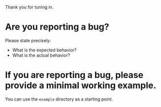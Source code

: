 Thank you for tuning in.

# Are you reporting a bug?
Please state precisely:
- What is the expected behavior?
- What is the actual behavior?

# If you are reporting a bug, please provide a minimal working example.
You can use the `example` directory as a starting point.
